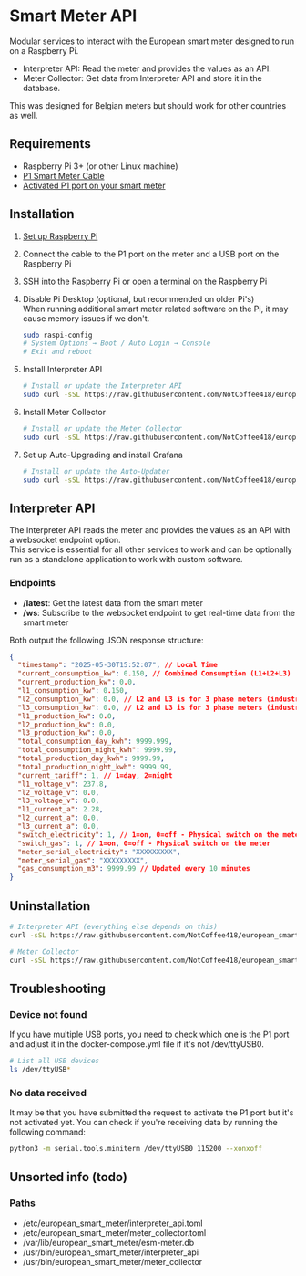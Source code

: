 # Smart Meter API

Modular services to interact with the European smart meter designed to run on a Raspberry Pi.

- Interpreter API: Read the meter and provides the values as an API.
- Meter Collector: Get data from Interpreter API and store it in the database.

This was designed for Belgian meters but should work for other countries as well.

## Requirements

- Raspberry Pi 3+ (or other Linux machine)
- [P1 Smart Meter Cable](https://webshop.cedel.nl/nl/Slimme-meter-kabel-P1-naar-USB)
- [Activated P1 port on your smart meter](https://www.stroohm.be/en/help/using-and-accessing-the-p1-port-of-the-digital-meter-in-belgium/)

## Installation

1. [Set up Raspberry Pi](https://www.raspberrypi.com/documentation/computers/getting-started.html)
2. Connect the cable to the P1 port on the meter and a USB port on the Raspberry Pi
3. SSH into the Raspberry Pi or open a terminal on the Raspberry Pi
4. Disable Pi Desktop (optional, but recommended on older Pi's)  
    When running additional smart meter related software on the Pi, it may cause memory issues if we don't.

    ```bash
    sudo raspi-config
    # System Options → Boot / Auto Login → Console
    # Exit and reboot
    ```

5. Install Interpreter API

    ```bash
    # Install or update the Interpreter API
    sudo curl -sSL https://raw.githubusercontent.com/NotCoffee418/european_smart_meter/main/installers/install_interpreter.sh | sudo bash /dev/stdin
    ```

6. Install Meter Collector

    ```bash
    # Install or update the Meter Collector
    sudo curl -sSL https://raw.githubusercontent.com/NotCoffee418/european_smart_meter/main/installers/install_meter_collector.sh | sudo bash /dev/stdin
    ```

7. Set up Auto-Upgrading and install Grafana

    ```bash
    # Install or update the Auto-Updater
    sudo curl -sSL https://raw.githubusercontent.com/NotCoffee418/european_smart_meter/refs/heads/main/installers/autoupdater.sh | sudo bash /dev/stdin
    ```


## Interpreter API
The Interpreter API reads the meter and provides the values as an API with a websocket endpoint option.  
This service is essential for all other services to work and can be optionally run as a standalone application to work with custom software.

### Endpoints

- **/latest**: Get the latest data from the smart meter
- **/ws**: Subscribe to the websocket endpoint to get real-time data from the smart meter

Both output the following JSON response structure:

```json
{
  "timestamp": "2025-05-30T15:52:07", // Local Time
  "current_consumption_kw": 0.150, // Combined Consumption (L1+L2+L3)
  "current_production_kw": 0.0,
  "l1_consumption_kw": 0.150,
  "l2_consumption_kw": 0.0, // L2 and L3 is for 3 phase meters (industrial)
  "l3_consumption_kw": 0.0, // L2 and L3 is for 3 phase meters (industrial)
  "l1_production_kw": 0.0,
  "l2_production_kw": 0.0,
  "l3_production_kw": 0.0,
  "total_consumption_day_kwh": 9999.999,
  "total_consumption_night_kwh": 9999.99,
  "total_production_day_kwh": 9999.99,
  "total_production_night_kwh": 9999.99,
  "current_tariff": 1, // 1=day, 2=night
  "l1_voltage_v": 237.8,
  "l2_voltage_v": 0.0,
  "l3_voltage_v": 0.0,
  "l1_current_a": 2.28,
  "l2_current_a": 0.0,
  "l3_current_a": 0.0,
  "switch_electricity": 1, // 1=on, 0=off - Physical switch on the meter
  "switch_gas": 1, // 1=on, 0=off - Physical switch on the meter
  "meter_serial_electricity": "XXXXXXXXX",
  "meter_serial_gas": "XXXXXXXXX",
  "gas_consumption_m3": 9999.99 // Updated every 10 minutes
}
```


## Uninstallation

```bash
# Interpreter API (everything else depends on this)
curl -sSL https://raw.githubusercontent.com/NotCoffee418/european_smart_meter/main/installers/uninstall_interpreter.sh | sudo bash /dev/stdin

# Meter Collector
curl -sSL https://raw.githubusercontent.com/NotCoffee418/european_smart_meter/main/installers/uninstall_meter_collector.sh | sudo bash /dev/stdin
```

## Troubleshooting

### Device not found

If you have multiple USB ports, you need to check which one is the P1 port and adjust it in the docker-compose.yml file if it's not /dev/ttyUSB0.

```bash
# List all USB devices
ls /dev/ttyUSB*
```

### No data received
It may be that you have submitted the request to activate the P1 port but it's not activated yet.
You can check if you're receiving data by running the following command:

```bash
python3 -m serial.tools.miniterm /dev/ttyUSB0 115200 --xonxoff
```

## Unsorted info (todo)
### Paths
- /etc/european_smart_meter/interpreter_api.toml
- /etc/european_smart_meter/meter_collector.toml
- /var/lib/european_smart_meter/esm-meter.db
- /usr/bin/european_smart_meter/interpreter_api
- /usr/bin/european_smart_meter/meter_collector